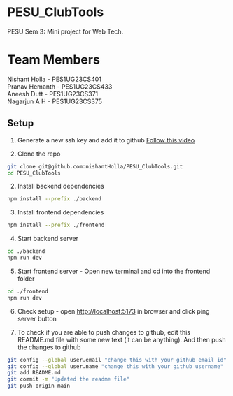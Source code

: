 # PESU_ClubTools

PESU Sem 3: Mini project for Web Tech.

# Team Members

Nishant Holla - PES1UG23CS401 </br>
Pranav Hemanth - PES1UG23CS433 </br>
Aneesh Dutt - PES1UG23CS371 </br>
Nagarjun A H - PES1UG23CS375 </br>

## Setup

1. Generate a new ssh key and add it to github
[Follow this video](https://www.youtube.com/watch?v=O5H_KFzla6M)

2. Clone the repo

```bash
git clone git@github.com:nishantHolla/PESU_ClubTools.git
cd PESU_ClubTools
```

2. Install backend dependencies

```bash
npm install --prefix ./backend
```

3. Install frontend dependencies

```bash
npm install --prefix ./frontend
```

4. Start backend server

```bash
cd ./backend
npm run dev
```

5. Start frontend server - Open new terminal and cd into the frontend folder

```bash
cd ./frontend
npm run dev
```

6. Check setup - open [http://localhost:5173](http://localhost:5173) in browser and click ping server button

7. To check if you are able to push changes to github, edit this README.md file with some new text (it can be anything).
And then push the changes to github

```bash
git config --global user.email "change this with your github email id"
git config --global user.name "change this with your github username"
git add README.md
git commit -m "Updated the readme file"
git push origin main
```
